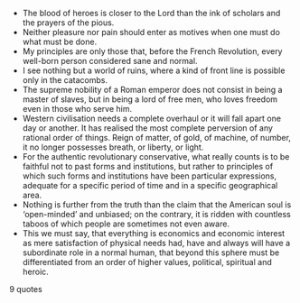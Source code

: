  - The blood of heroes is closer to the Lord than the ink of scholars and the prayers of the pious.
 - Neither pleasure nor pain should enter as motives when one must do what must be done.
 - My principles are only those that, before the French Revolution, every well-born person considered sane and normal.
 - I see nothing but a world of ruins, where a kind of front line is possible only in the catacombs.
 - The supreme nobility of a Roman emperor does not consist in being a master of slaves, but in being a lord of free men, who loves freedom even in those who serve him.
 - Western civilisation needs a complete overhaul or it will fall apart one day or another. It has realised the most complete perversion of any rational order of things. Reign of matter, of gold, of machine, of number, it no longer possesses breath, or liberty, or light.
 - For the authentic revolutionary conservative, what really counts is to be faithful not to past forms and institutions, but rather to principles of which such forms and institutions have been particular expressions, adequate for a specific period of time and in a specific geographical area.
 - Nothing is further from the truth than the claim that the American soul is ‘open-minded’ and unbiased; on the contrary, it is ridden with countless taboos of which people are sometimes not even aware.
 - This we must say, that everything is economics and economic interest as mere satisfaction of physical needs had, have and always will have a subordinate role in a normal human, that beyond this sphere must be differentiated from an order of higher values, political, spiritual and heroic.

9 quotes